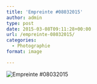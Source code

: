 ```yaml
---
title: 'Empreinte #08032015'
author: admin
type: post
date: 2015-03-08T09:11:28+00:00
url: /empreinte-08032015/
categories:
  - Photographie
format: image

---
```

![Empreinte #08032015](./X100_07032015_150024.jpg)